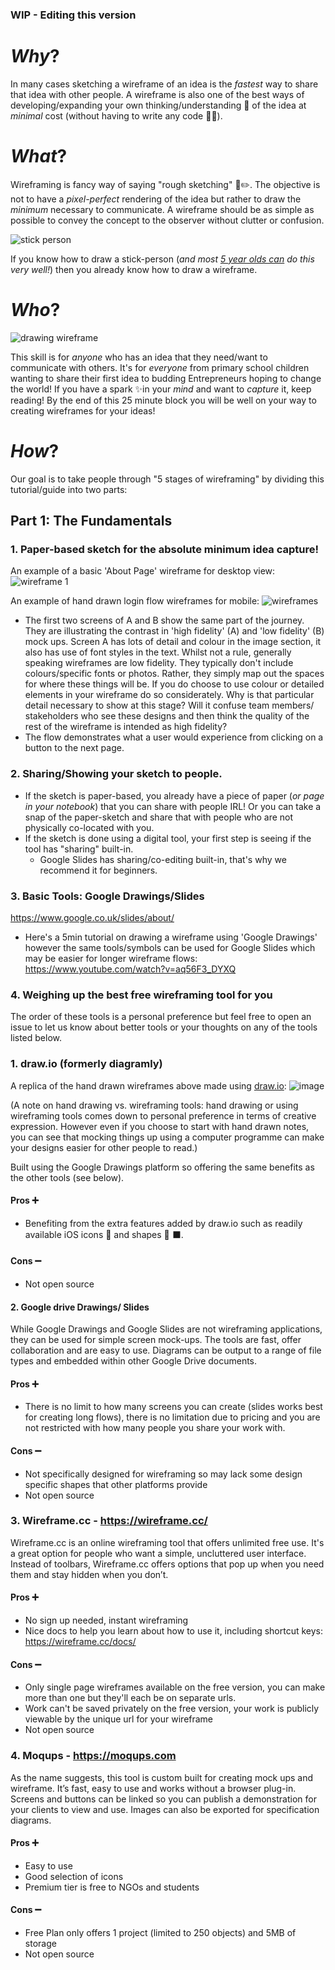 ### WIP - Editing this version
# _Why_?

In many cases sketching a wireframe of an idea is the _fastest_ way to share that idea with other people. A wireframe is also one of the best ways of developing/expanding your own thinking/understanding 💭 of the idea at _minimal_ cost (without having to write any code 👩‍💻).

# _What_?

Wireframing is fancy way of saying "rough sketching" 🎨✏️. The objective is not to have a _pixel-perfect_ rendering of the idea but rather to draw the _minimum_ necessary to communicate. A wireframe should be as simple as possible to convey the concept to the observer without clutter or confusion.

![stick person](https://user-images.githubusercontent.com/16775804/52957993-fd51a300-338a-11e9-8400-c678f1657924.jpg)

If you know how to draw a stick-person (_and most [5 year olds can](https://www.zerotothree.org/resources/305-learning-to-write-and-draw) do this very well!_) then you already know how to draw a wireframe.

# _Who_?

![drawing wireframe](https://user-images.githubusercontent.com/16775804/52957675-2160b480-338a-11e9-9af0-eb09b6a9c1b0.jpg)

This skill is for _anyone_ who has an idea that they need/want to communicate with others.
It's for _everyone_ from primary school children wanting to share their first idea to budding Entrepreneurs hoping to change the world! If you have a spark ✨in your _mind_ and want to _capture_ it, keep reading! By the end of this 25 minute block you will be well on your way to creating wireframes for your ideas!


# _How_?

Our goal is to take people through "5 stages of wireframing" by dividing this tutorial/guide into two parts:

## Part 1: The Fundamentals

### 1. Paper-based sketch for the absolute minimum idea capture!

An example of a basic 'About Page' wireframe for desktop view:
![wireframe 1](https://user-images.githubusercontent.com/16775804/52963207-13656080-3397-11e9-843c-6aae15912507.jpg)

An example of hand drawn login flow wireframes for mobile:
![wireframes](https://user-images.githubusercontent.com/16775804/53022045-4f113080-3452-11e9-85a2-07272373c857.jpg)

- The first two screens of A and B show the same part of the journey. They are illustrating the contrast in 'high fidelity' (A) and 'low fidelity' (B) mock ups. Screen A has lots of detail and colour in the image section, it also has use of font styles in the text. Whilst not a rule, generally speaking wireframes are low fidelity. They typically don't include colours/specific fonts or photos. Rather, they simply map out the spaces for where these things will be. If you do choose to use colour or detailed elements in your wireframe do so considerately. Why is that particular detail necessary to show at this stage? Will it confuse team members/ stakeholders who see these designs and then think the quality of the rest of the wireframe is intended as high fidelity?
- The flow demonstrates what a user would experience from clicking on a button to the next page.

### 2. Sharing/Showing your sketch to people.
  + If the sketch is paper-based, you already have a piece of paper (_or page in your notebook_) that you can share with people IRL! Or you can take a snap of the paper-sketch and share that with people who are not physically co-located with you.
  + If the sketch is done using a digital tool, your first step is seeing if the tool has "sharing" built-in.
    + Google Slides has sharing/co-editing built-in, that's why we recommend it for beginners.

### 3. Basic Tools: Google Drawings/Slides
https://www.google.co.uk/slides/about/
+ Here's a 5min tutorial on drawing a wireframe using 'Google Drawings' however the same tools/symbols can be used for Google Slides which may be easier for longer wireframe flows: https://www.youtube.com/watch?v=aq56F3_DYXQ

### 4. Weighing up the best free wireframing tool for you
The order of these tools is a personal preference but feel free to open an issue to let us know about better tools or your thoughts on any of the tools listed below.

### 1. draw.io (formerly diagramly)
A replica of the hand drawn wireframes above made using [draw.io](https://www.draw.io/):
![image](https://user-images.githubusercontent.com/16775804/53032806-7de5d180-3467-11e9-95f6-19bde6a79037.png)

(A note on hand drawing vs. wireframing tools: hand drawing or using wireframing tools comes down to personal preference in terms of creative expression. However even if you choose to start with hand drawn notes, you can see that mocking things up using a computer programme can make your designs easier for other people to read.)

Built using the Google Drawings platform so offering the same benefits as the other tools (see below).

#### Pros ➕
- Benefiting from the extra features added by draw.io such as readily available iOS icons 📱 and shapes 🔴 ⬛️.

#### Cons ➖
- Not open source

#### 2. Google drive Drawings/ Slides
While Google Drawings and Google Slides are not wireframing applications, they can be used for simple screen mock-ups. The tools are fast, offer collaboration and are easy to use. Diagrams can be output to a range of file types and embedded within other Google Drive documents.

#### Pros ➕
- There is no limit to how many screens you can create (slides works best for creating long flows), there is no limitation due to pricing and you are not restricted with how many people you share your work with.

#### Cons ➖
- Not specifically designed for wireframing so may lack some design specific shapes that other platforms provide
- Not open source

### 3. Wireframe.cc - https://wireframe.cc/
Wireframe.cc is an online wireframing tool that offers unlimited free use. It's a great option for people who want a simple, uncluttered user interface. Instead of toolbars, Wireframe.cc offers options that pop up when you need them and stay hidden when you don’t.

#### Pros ➕
- No sign up needed, instant wireframing
- Nice docs to help you learn about how to use it, including shortcut keys: https://wireframe.cc/docs/
#### Cons ➖
- Only single page wireframes available on the free version, you can make more than one but they'll each be on separate urls.
- Work can't be saved privately on the free version, your work is publicly viewable by the unique url for your wireframe
- Not open source

### 4. Moqups - https://moqups.com
As the name suggests, this tool is custom built for creating mock ups and wireframe. It’s fast, easy to use and works without a browser plug-in. Screens and buttons can be linked so you can publish a demonstration for your clients to view and use. Images can also be exported for specification diagrams.

#### Pros ➕
- Easy to use
- Good selection of icons
- Premium tier is free to NGOs and students
#### Cons ➖
- Free Plan only offers 1 project (limited to 250 objects) and 5MB of storage
- Not open source
